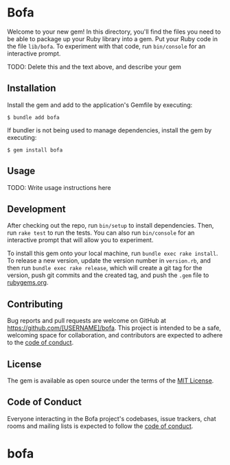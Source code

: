 # Bofa

Welcome to your new gem! In this directory, you'll find the files you need to be able to package up your Ruby library into a gem. Put your Ruby code in the file `lib/bofa`. To experiment with that code, run `bin/console` for an interactive prompt.

TODO: Delete this and the text above, and describe your gem

## Installation

Install the gem and add to the application's Gemfile by executing:

    $ bundle add bofa

If bundler is not being used to manage dependencies, install the gem by executing:

    $ gem install bofa

## Usage

TODO: Write usage instructions here

## Development

After checking out the repo, run `bin/setup` to install dependencies. Then, run `rake test` to run the tests. You can also run `bin/console` for an interactive prompt that will allow you to experiment.

To install this gem onto your local machine, run `bundle exec rake install`. To release a new version, update the version number in `version.rb`, and then run `bundle exec rake release`, which will create a git tag for the version, push git commits and the created tag, and push the `.gem` file to [rubygems.org](https://rubygems.org).

## Contributing

Bug reports and pull requests are welcome on GitHub at https://github.com/[USERNAME]/bofa. This project is intended to be a safe, welcoming space for collaboration, and contributors are expected to adhere to the [code of conduct](https://github.com/[USERNAME]/bofa/blob/main/CODE_OF_CONDUCT.md).

## License

The gem is available as open source under the terms of the [MIT License](https://opensource.org/licenses/MIT).

## Code of Conduct

Everyone interacting in the Bofa project's codebases, issue trackers, chat rooms and mailing lists is expected to follow the [code of conduct](https://github.com/[USERNAME]/bofa/blob/main/CODE_OF_CONDUCT.md).
# bofa

